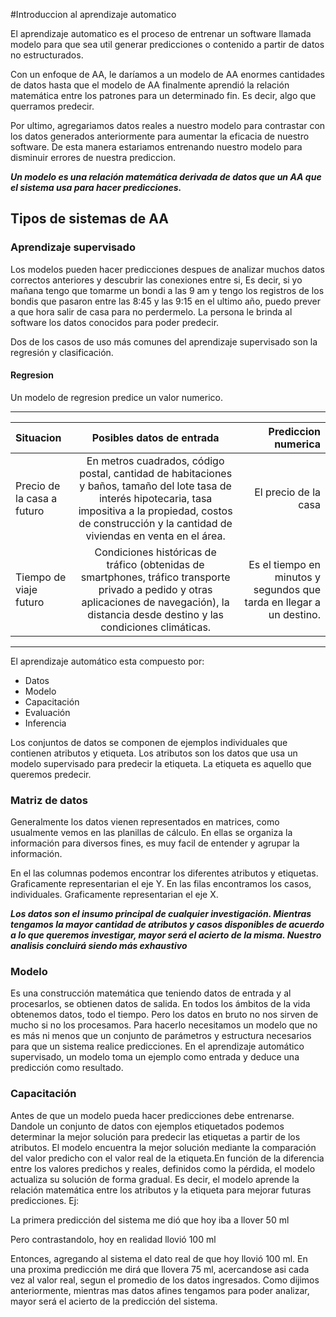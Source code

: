  #Introduccion al aprendizaje automatico


El aprendizaje automatico es el proceso de entrenar un software llamada modelo para que sea util generar predicciones o contenido a partir de datos no estructurados.

Con un enfoque de AA, le daríamos a un modelo de AA enormes cantidades de datos hasta que el modelo de AA finalmente aprendió la relación matemática entre los patrones para un determinado fin. Es decir, algo que querramos predecir. 

Por ultimo, agregariamos datos reales a nuestro modelo para contrastar con los datos generados anteriormente para aumentar la eficacia de nuestro software. De esta manera estariamos entrenando nuestro modelo para disminuir errores de nuestra prediccion.

***Un modelo es una relación matemática derivada de datos que un AA que el sistema usa para hacer predicciones.***


## Tipos de sistemas de AA

### Aprendizaje supervisado

Los modelos pueden hacer predicciones despues de analizar muchos datos correctos anteriores y descubrir las conexiones entre si, Es decir, si yo mañana tengo que tomarme un bondi a las 9 am y tengo los registros de los bondis que pasaron entre las 8:45 y las 9:15 en el ultimo año, puedo prever a que hora salir de casa para no perdermelo. La persona le brinda al software los datos conocidos para poder predecir. 

Dos de los casos de uso más comunes del aprendizaje supervisado son la regresión y clasificación.


#### Regresion 

Un modelo de regresion predice un valor numerico.

----
| Situacion  | Posibles datos de entrada  | Prediccion numerica |
| :------------ |:---------------:| -----:|
| Precio de la casa a futuro      | En metros cuadrados, código postal, cantidad de habitaciones y baños, tamaño del lote tasa de interés hipotecaria, tasa impositiva a la propiedad, costos de construcción y la cantidad de viviendas en venta en el área. | El precio de la casa |
| Tiempo de viaje futuro      | Condiciones históricas de tráfico (obtenidas de smartphones, tráfico transporte privado a pedido y otras aplicaciones de navegación), la distancia desde destino y las condiciones climáticas.        |   Es el tiempo en minutos y segundos que tarda en llegar a un destino. 

----

El aprendizaje automático esta compuesto por: 

- Datos
- Modelo
- Capacitación
- Evaluación
- Inferencia

Los conjuntos de datos se componen de ejemplos individuales que contienen atributos y etiqueta. Los atributos son los datos que usa un modelo supervisado para predecir la etiqueta. La etiqueta es aquello que queremos predecir. 

### Matriz de datos

Generalmente los datos vienen representados en matrices, como usualmente vemos en las planillas de cálculo. En ellas se organiza la información para diversos fines, es muy facil de entender y agrupar la información. 

En el las columnas podemos encontrar los diferentes atributos y etiquetas. Graficamente representarian el eje Y. En las filas encontramos los casos, individuales. Graficamente representarian el eje X. 

***Los datos son el insumo principal de cualquier investigación. Mientras tengamos la mayor cantidad de atributos y casos disponibles de acuerdo a lo que queremos investigar, mayor será el acierto de la misma. Nuestro analisis concluirá siendo más exhaustivo***

### Modelo

Es una construcción matemática que teniendo datos de entrada y al procesarlos, se obtienen datos de salida. En todos los ámbitos de la vida obtenemos datos, todo el tiempo. Pero los datos en bruto no nos sirven de mucho si no los procesamos. Para hacerlo necesitamos un modelo que no es más ni menos que un conjunto de parámetros y estructura necesarios para que un sistema realice predicciones. En el aprendizaje automático supervisado, un modelo toma un ejemplo como entrada y deduce una predicción como resultado.

### Capacitación

Antes de que un modelo pueda hacer predicciones debe entrenarse. Dandole un conjunto de datos con ejemplos etiquetados podemos determinar la mejor solución para predecir las etiquetas a partir de los atributos. El modelo encuentra la mejor solución mediante la comparación del valor predicho con el valor real de la etiqueta.En función de la diferencia entre los valores predichos y reales, definidos como la pérdida, el modelo actualiza su solución de forma gradual. Es decir, el modelo aprende la relación matemática entre los atributos y la etiqueta para mejorar futuras predicciones. Ej: 

La primera predicción del sistema me dió que hoy iba a llover 50 ml 

Pero contrastandolo, hoy en realidad llovió 100 ml

Entonces, agregando al sistema el dato real de que hoy llovió 100 ml. En una proxima predicción me dirá que llovera 75 ml, acercandose asi cada vez al valor real, segun el promedio de los datos ingresados. Como dijimos anteriormente, mientras mas datos afines tengamos para poder analizar, mayor será el acierto de la predicción del sistema.


